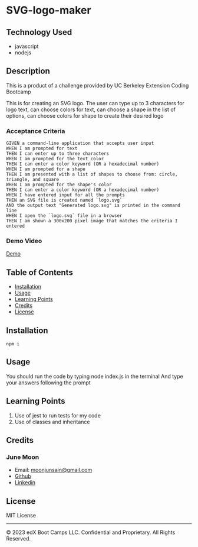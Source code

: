 # SVG-logo-maker

## Technology Used
- javascript
- nodejs

## Description 
This is a product of a challenge provided by UC Berkeley Extension Coding Bootcamp

This is for creating an SVG logo.
The user can type up to 3 characters for logo text,
can choose colors for text,
can choose a shape in the list of options,
can choose colors for shape
to create their desired logo

### Acceptance Criteria
    GIVEN a command-line application that accepts user input
    WHEN I am prompted for text
    THEN I can enter up to three characters
    WHEN I am prompted for the text color
    THEN I can enter a color keyword (OR a hexadecimal number)
    WHEN I am prompted for a shape
    THEN I am presented with a list of shapes to choose from: circle, triangle, and square
    WHEN I am prompted for the shape's color
    THEN I can enter a color keyword (OR a hexadecimal number)
    WHEN I have entered input for all the prompts
    THEN an SVG file is created named `logo.svg`
    AND the output text "Generated logo.svg" is printed in the command line
    WHEN I open the `logo.svg` file in a browser
    THEN I am shown a 300x200 pixel image that matches the criteria I entered


### Demo Video
[Demo](https://drive.google.com/file/d/1K2_G3O7bJrDWpJoY1VC6JIsl7GJRh69W/view)



## Table of Contents


* [Installation](#installation)
* [Usage](#usage)
* [Learning Points](#learning-points)
* [Credits](#credits)
* [License](#license)


## Installation

```
npm i
```


## Usage 

You should run the code by typing node index.js in the terminal
And type your answers following the prompt


## Learning Points
1. Use of jest to run tests for my code
2. Use of classes and inheritance


## Credits

### June Moon
- Email: moonjunsain@gmail.com
- [Github](https://github.com/moonjunsain)
- [Linkedin](https://www.linkedin.com/in/june-moon-940538280/)


## License

MIT License

---


© 2023 edX Boot Camps LLC. Confidential and Proprietary. All Rights Reserved.